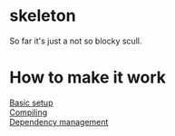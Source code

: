 # skeleton
So far it's just a not so blocky scull.

# How to make it work
[Basic setup](docs/1_basic_system_setup.md) <br />
[Compiling](docs/2_compilation_and_start.md) <br />
[Dependency management](docs/3_dependency_management.md)
